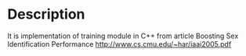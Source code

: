 # Description
It is implementation of training module in C++ from article Boosting Sex Identification Performance 
http://www.cs.cmu.edu/~har/iaai2005.pdf

